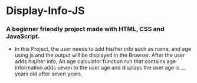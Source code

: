 # Display-Info-JS
### A beginner friendly project made with HTML, CSS and JavaScript.

- In this Project, the user needs to add his/her info such as name, and age using js and the output will be displayed in the Browser. After the user adds his/her info, An age calculator function run that contains age information adds seven to the user age and displays the user age is __ years old after seven years.

